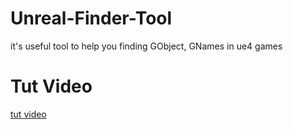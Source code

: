 # Unreal-Finder-Tool
it's useful tool to help you finding GObject, GNames in ue4 games

# Tut Video
[tut video](https://youtu.be/mc9plMorAlQ)
